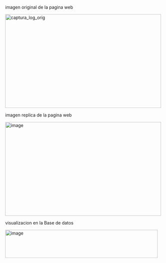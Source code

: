 imagen original de la pagina web 

<img width="500" height="300" alt="captura_log_orig" src="https://github.com/user-attachments/assets/319079e9-5f5e-4365-958b-8c3f33b1cf24" />

imagen replica de la pagina web 

<img width="500" height="300" alt="image" src="https://github.com/user-attachments/assets/5163d782-f5e9-451a-b270-a6d7dd0c1493" />

visualizacion en la Base de datos 

<img width="489" height="90" alt="image" src="https://github.com/user-attachments/assets/5f84afaf-49af-4bd3-88b8-478d9fd1f7e6" />
